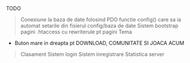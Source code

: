 TODO

> Conexiune la baza de date folosind PDO 
> functie config() care sa ia automat setarile din fisierul config/baza de date
> Sistem bootstrap pagini
> .htaccess cu rewriterule pt pagini
> Tema
- Buton mare in dreapta pt DOWNLOAD, COMUNITATE SI JOACA ACUM
> Clasament
> Sistem login
> Sistem inregistrare
> Statistica server

